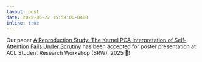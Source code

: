 ```yaml
---
layout: post
date: 2025-06-22 15:59:00-0400
inline: true
---
```


Our paper [A Reproduction Study: The Kernel PCA Interpretation of Self-Attention Fails Under Scrutiny](https://arxiv.org/abs/2505.07908) has been accepted for poster presentation at ACL Student Research Workshop (SRW), 2025 🎉!
